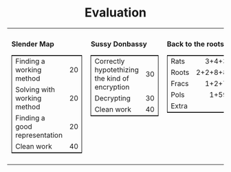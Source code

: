 <h1 align="center">Evaluation</h1>
<table style="border: none; border-collapse: collapse;">
<tr style="border: none;">
<td style="border: none; padding: 10px; vertical-align: top;">

**Slender Map**  
<table style="border: 1px solid black; border-collapse: collapse;">
  <tr><td>Finding a working method</td><td align="right">20</td></tr>
  <tr><td>Solving with working method</td><td align="right">20</td></tr>
  <tr><td>Finding a good representation</td><td align="right">20</td></tr>
  <tr><td>Clean work</td><td align="right">40</td></tr>
</table>
</td>

<td style="border: none; padding: 10px; vertical-align: top;">

**Sussy Donbassy**  
<table style="border: 1px solid black; border-collapse: collapse;">
  <tr><td>Correctly hypotethizing the kind of encryption</td><td align="right">30</td></tr>
  <tr><td>Decrypting</td><td align="right">30</td></tr>
  <tr><td>Clean work</td><td align="right">40</td></tr>
</table>
</td>

<td style="border: none; padding: 10px; vertical-align: top;">

**Back to the roots**  
<table style="border: 1px solid black; border-collapse: collapse;">
  <tr><td>Rats</td><td align="right">3+4+3</td></tr>
  <tr><td>Roots</td><td align="right">2+2+8+8</td></tr>
  <tr><td>Fracs</td><td align="right">1+2+7</td></tr>
  <tr><td>Pols</td><td align="right">1+59</td></tr>
  <tr><td>Extra</td><td align="right">?</td></tr>
</table>
</td>
</tr>
</table>
